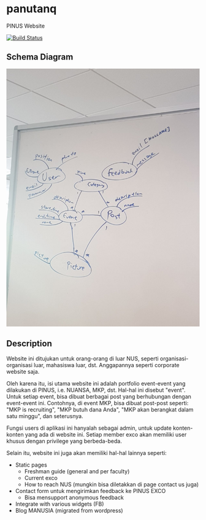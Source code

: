 # panutanq
PINUS Website

[![Build Status](https://travis-ci.org/pinus-it/panutanq.svg?branch=master)](https://travis-ci.org/pinus-it/panutanq)

## Schema Diagram
![Schema diagram](schema.jpg)

## Description
Website ini ditujukan untuk orang-orang di luar NUS, seperti organisasi-organisasi luar, mahasiswa luar, dst. Anggapannya seperti corporate website saja.

Oleh karena itu, isi utama website ini adalah portfolio event-event yang dilakukan di PINUS, i.e. NUANSA, MKP, dst. Hal-hal ini disebut "event". Untuk setiap event, bisa dibuat berbagai post yang berhubungan dengan event-event ini. Contohnya, di event MKP, bisa dibuat post-post seperti: "MKP is recruiting", "MKP butuh dana Anda", "MKP akan berangkat dalam satu minggu", dan seterusnya.

Fungsi users di aplikasi ini hanyalah sebagai admin, untuk update konten-konten yang ada di website ini. Setiap member exco akan memiliki user khusus dengan privilege yang berbeda-beda.

Selain itu, website ini juga akan memiliki hal-hal lainnya seperti:
* Static pages
  * Freshman guide (general and per faculty)
  * Current exco
  * How to reach NUS (mungkin bisa diletakkan di page contact us juga)
* Contact form untuk mengirimkan feedback ke PINUS EXCO
  * Bisa mensupport anonymous feedback
* Integrate with various widgets (FB)
* Blog MANUSIA (migrated from wordpress)
